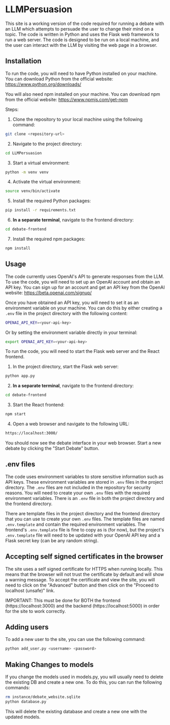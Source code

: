 # LLMPersuasion

This site is a working version of the code required for running a debate with an LLM which attempts to persuade the user to change their mind on a topic. The code is written in Python and uses the Flask web framework to run a web server. The code is designed to be run on a local machine, and the user can interact with the LLM by visiting the web page in a browser.

## Installation

To run the code, you will need to have Python installed on your machine. You can download Python from the official website: https://www.python.org/downloads/

You will also need npm installed on your machine. You can download npm from the official website: https://www.npmjs.com/get-npm

Steps:

1. Clone the repository to your local machine using the following command:

```bash
git clone <repository-url>
```

2. Navigate to the project directory:

```bash
cd LLMPersuasion
```

3. Start a virtual environment:

```bash
python -m venv venv
```

4. Activate the virtual environment:

```bash
source venv/bin/activate
```

5. Install the required Python packages:

```bash
pip install -r requirements.txt
```

6. **In a separate terminal**, navigate to the frontend directory:

```bash
cd debate-frontend
```

7. Install the required npm packages:

```bash
npm install
```

## Usage

The code currently uses OpenAI's API to generate responses from the LLM. To use the code, you will need to set up an OpenAI account and obtain an API key. You can sign up for an account and get an API key from the OpenAI website: https://beta.openai.com/signup/

Once you have obtained an API key, you will need to set it as an environment variable on your machine. You can do this by either creating a `.env` file in the project directory with the following content:

```bash
OPENAI_API_KEY=<your-api-key>
```

Or by setting the environment variable directly in your terminal:

```bash
export OPENAI_API_KEY=<your-api-key>
```

To run the code, you will need to start the Flask web server and the React frontend.

1. In the project directory, start the Flask web server:

```bash
python app.py
```

2. **In a separate terminal**, navigate to the frontend directory:

```bash
cd debate-frontend
```

3. Start the React frontend:

```bash
npm start
```

4. Open a web browser and navigate to the following URL:

```bash
https://localhost:3000/
```

You should now see the debate interface in your web browser. Start a new debate by clicking the "Start Debate" button.

## .env files

The code uses environment variables to store sensitive information such as API keys. These environment variables are stored in `.env` files in the project directory. The `.env` files are not included in the repository for security reasons. You will need to create your own `.env` files with the required environment variables. There is an `.env` file in both the project directory and the frontend directory.

There are template files in the project directory and the frontend directory that you can use to create your own `.env` files. The template files are named `.env.template` and contain the required environment variables. The frontend's `.env.template` file is fine to copy as is (for now), but the project's `.env.template` file will need to be updated with your OpenAI API key and a Flask secret key (can be any random string).

## Accepting self signed certificates in the browser

The site uses a self signed certificate for HTTPS when running locally. This means that the browser will not trust the certificate by default and will show a warning message. To accept the certificate and view the site, you will need to click on the "Advanced" button and then click on the "Proceed to localhost (unsafe)" link.

IMPORTANT: This must be done for BOTH the frontend (https://localhost:3000) and the backend (https://localhost:5000) in order for the site to work correctly.

## Adding users

To add a new user to the site, you can use the following command:

```bash
python add_user.py <username> <password>
```

## Making Changes to models

If you change the models used in models.py, you will usually need to delete the existing DB and create a new one. To do this, you can run the following commands:

```bash
rm instance/debate_website.sqlite
python database.py
```

This will delete the existing database and create a new one with the updated models.

